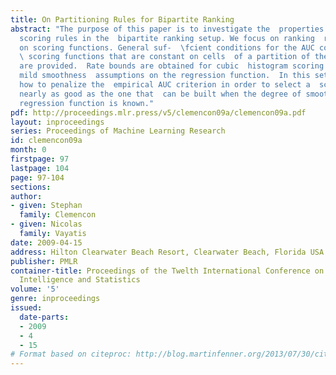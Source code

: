 ```yaml
---
title: On Partitioning Rules for Bipartite Ranking
abstract: "The purpose of this paper is to investigate the  properties of partitioning
  scoring rules in the  bipartite ranking setup. We focus on ranking  rules based
  on scoring functions. General suf-  \fcient conditions for the AUC consistency of
  \ scoring functions that are constant on cells  of a partition of the feature space
  are provided.  Rate bounds are obtained for cubic  histogram scoring rules under
  mild smoothness  assumptions on the regression function.  In this setup, it is shown
  how to penalize the  empirical AUC criterion in order to select a  scoring rule
  nearly as good as the one that  can be built when the degree of smoothness  of the
  regression function is known."
pdf: http://proceedings.mlr.press/v5/clemencon09a/clemencon09a.pdf
layout: inproceedings
series: Proceedings of Machine Learning Research
id: clemencon09a
month: 0
firstpage: 97
lastpage: 104
page: 97-104
sections: 
author:
- given: Stephan
  family: Clemencon
- given: Nicolas
  family: Vayatis
date: 2009-04-15
address: Hilton Clearwater Beach Resort, Clearwater Beach, Florida USA
publisher: PMLR
container-title: Proceedings of the Twelth International Conference on Artificial
  Intelligence and Statistics
volume: '5'
genre: inproceedings
issued:
  date-parts:
  - 2009
  - 4
  - 15
# Format based on citeproc: http://blog.martinfenner.org/2013/07/30/citeproc-yaml-for-bibliographies/
---
```

